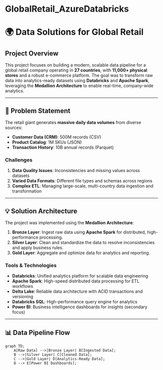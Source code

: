 # GlobalRetail_AzureDatabricks
# 🌍 Data Solutions for Global Retail

## Project Overview  
This project focuses on building a modern, scalable data pipeline for a global retail company operating in **27 countries**, with **11,000+ physical stores** and a robust e-commerce platform. The goal was to transform raw data into analytics-ready datasets using **Databricks** and **Apache Spark**, leveraging the **Medallion Architecture** to enable real-time, company-wide analytics.  

---

## 🚀 Problem Statement  
The retail giant generates **massive daily data volumes** from diverse sources:  
- **Customer Data (CRM)**: 500M records (CSV)  
- **Product Catalog**: 1M SKUs (JSON)  
- **Transaction History**: 10B annual records (Parquet)  

### Challenges  
1. **Data Quality Issues**: Inconsistencies and missing values across datasets  
2. **Varied Data Formats**: Different file types and schemas across regions  
3. **Complex ETL**: Managing large-scale, multi-country data ingestion and transformation  

---

## 💡 Solution Architecture  

The project was implemented using the **Medallion Architecture**:  
1. **Bronze Layer**: Ingest raw data using **Apache Spark** for distributed, high-performance processing.  
2. **Silver Layer**: Clean and standardize the data to resolve inconsistencies and apply business rules.  
3. **Gold Layer**: Aggregate and optimize data for analytics and reporting.  

### Tools & Technologies  
- **Databricks**: Unified analytics platform for scalable data engineering  
- **Apache Spark**: High-speed distributed data processing for ETL workflows  
- **Delta Lake**: Reliable data architecture with ACID transactions and versioning  
- **Databricks SQL**: High-performance query engine for analytics  
- **Power BI**: Business intelligence dashboards for insights (secondary focus)  

---

## 📊 Data Pipeline Flow  

```mermaid
graph TD;
    A[Raw Data] -->|Bronze Layer| B[Ingested Data];
    B -->|Silver Layer| C[Cleaned Data];
    C -->|Gold Layer| D[Analytics-Ready Data];
    D --> E[Power BI Dashboards];
